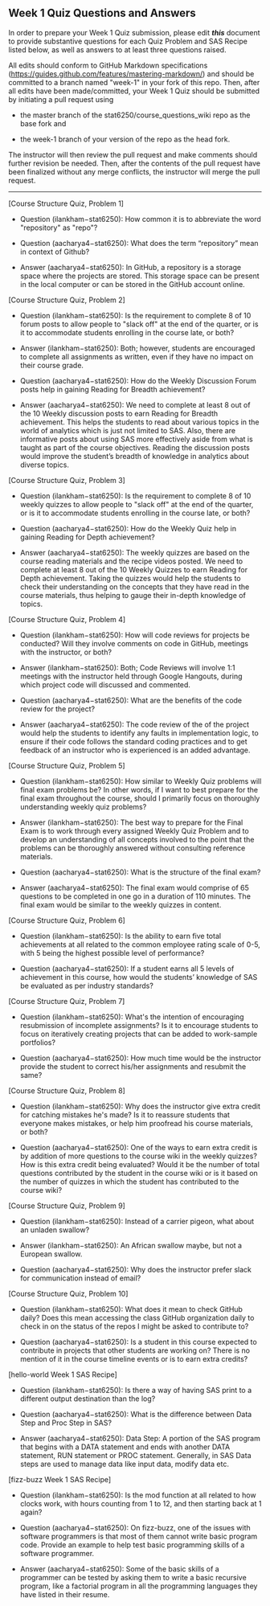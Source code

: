 ## Week 1 Quiz Questions and Answers

In order to prepare your Week 1 Quiz submission, please edit ***this*** document to provide substantive questions for each Quiz Problem and SAS Recipe listed below, as well as answers to at least three questions raised.

All edits should conform to GitHub Markdown specifications (https://guides.github.com/features/mastering-markdown/) and should be committed to a branch named "week-1" in your fork of this repo. Then, after all edits have been made/committed, your Week 1 Quiz should be submitted by initiating a pull request using

- the master branch of the stat6250/course_questions_wiki repo as the base fork and

- the week-1 branch of your version of the repo as the head fork.

The instructor will then review the pull request and make comments should further revision be needed. Then, after the contents of the pull request have been finalized without any merge conflicts, the instructor will merge the pull request.



********************************************************************************



[Course Structure Quiz, Problem 1]
- Question (ilankham−stat6250): How common it is to abbreviate the word "repository" as "repo"?


- Question (aacharya4−stat6250): What does the term “repository” mean in context of Github?
- Answer (aacharya4−stat6250): In GitHub, a repository is a storage space where the projects are stored. This storage space can be present in the local computer or can be stored in the GitHub account online.


[Course Structure Quiz, Problem 2]
- Question (ilankham−stat6250): Is the requirement to complete 8 of 10 forum posts to allow people to "slack off" at the end of the quarter, or is it to accommodate students enrolling in the course late, or both?
- Answer (ilankham−stat6250): Both; however, students are encouraged to complete all assignments as written, even if they have no impact on their course grade.

- Question (aacharya4−stat6250): How do the Weekly Discussion Forum posts help in gaining Reading for Breadth achievement?
- Answer (aacharya4−stat6250): We need to complete at least 8 out of the 10 Weekly discussion posts to earn Reading for Breadth achievement. This helps the students to read about various topics in the world of analytics which is just not limited to SAS. Also, there are informative posts about using SAS more effectively aside from what is taught as part of the course objectives. Reading the discussion posts would improve the student’s breadth of knowledge in analytics about diverse topics.



[Course Structure Quiz, Problem 3]
- Question (ilankham−stat6250): Is the requirement to complete 8 of 10 weekly quizzes to allow people to "slack off" at the end of the quarter, or is it to accommodate students enrolling in the course late, or both?

- Question (aacharya4−stat6250): How do the Weekly Quiz help in gaining Reading for Depth achievement?
- Answer (aacharya4−stat6250): The weekly quizzes are based on the course reading materials and the recipe videos posted. We need to complete at least 8 out of the 10 Weekly Quizzes to earn Reading for Depth achievement. Taking the quizzes would help the students to check their understanding on the concepts that they have read in the course materials, thus helping to gauge their in-depth knowledge of topics.



[Course Structure Quiz, Problem 4]
- Question (ilankham−stat6250): How will code reviews for projects be conducted? Will they involve comments on code in GitHub, meetings with the instructor, or both?
- Answer (ilankham−stat6250): Both; Code Reviews will involve 1:1 meetings with the instructor held through Google Hangouts, during which project code will discussed and commented.

- Question (aacharya4−stat6250): What are the benefits of the code review for the project?
- Answer (aacharya4−stat6250): The code review of the of the project would help the students to identify any faults in implementation logic, to ensure if their code follows the standard coding practices and to get feedback of an instructor who is experienced is an added advantage.



[Course Structure Quiz, Problem 5]
- Question (ilankham−stat6250): How similar to Weekly Quiz problems will final exam problems be? In other words, if I want to best prepare for the final exam throughout the course, should I primarily focus on thoroughly understanding weekly quiz problems?
- Answer (ilankham−stat6250): The best way to prepare for the Final Exam is to work through every assigned Weekly Quiz Problem and to develop an understanding of all concepts involved to the point that the problems can be thoroughly answered without consulting reference materials.

- Question (aacharya4−stat6250): What is the structure of the final exam?
- Answer (aacharya4−stat6250): The final exam would comprise of 65 questions to be completed in one go in a duration of 110 minutes. The final exam would be similar to the weekly quizzes in content.



[Course Structure Quiz, Problem 6]
- Question (ilankham−stat6250): Is the ability to earn five total achievements at all related to the common employee rating scale of 0-5, with 5 being the highest possible level of performance?

- Question (aacharya4−stat6250): If a student earns all 5 levels of achievement in this course, how would the students’ knowledge of SAS be evaluated as per industry standards?



[Course Structure Quiz, Problem 7]
- Question (ilankham−stat6250): What's the intention of encouraging resubmission of incomplete assignments? Is it to encourage students to focus on iteratively creating projects that can be added to work-sample portfolios?

- Question (aacharya4−stat6250): How much time would be the instructor provide the student to correct his/her assignments and resubmit the same?



[Course Structure Quiz, Problem 8]
- Question (ilankham−stat6250): Why does the instructor give extra credit for catching mistakes he's made? Is it to reassure students that everyone makes mistakes, or help him proofread his course materials, or both?

- Question (aacharya4−stat6250): One of the ways to earn extra credit is by addition of more questions to the course wiki in the weekly quizzes? How is this extra credit being evaluated? Would it be the number of total questions contributed by the student in the course wiki or is it based on the number of quizzes in which the student has contributed to the course wiki?



[Course Structure Quiz, Problem 9]
- Question (ilankham−stat6250): Instead of a carrier pigeon, what about an unladen swallow?
- Answer (ilankham−stat6250): An African swallow maybe, but not a European swallow.

- Question (aacharya4−stat6250): Why does the instructor prefer slack for communication instead of email?



[Course Structure Quiz, Problem 10]
- Question (ilankham−stat6250): What does it mean to check GitHub daily? Does this mean accessing the class GitHub organization daily to check in on the status of the repos I might be asked to contribute to?

- Question (aacharya4−stat6250): Is a student in this course expected to contribute in projects that other students are working on? There is no mention of it in the course timeline events or is to earn extra credits?



[hello-world Week 1 SAS Recipe]
- Question (ilankham−stat6250): Is there a way of having SAS print to a different output destination than the log?

- Question (aacharya4−stat6250): What is the difference between Data Step and Proc Step in SAS?
- Answer (aacharya4−stat6250): 
Data Step: A portion of the SAS program that begins with a DATA statement and ends with another DATA statement, RUN statement or PROC statement. Generally, in SAS Data steps are used to manage data like input data, modify data etc.
 




[fizz-buzz Week 1 SAS Recipe]
- Question (ilankham−stat6250): Is the mod function at all related to how clocks work, with hours counting from 1 to 12, and then starting back at 1 again?

- Question (aacharya4−stat6250): On fizz-buzz, one of the issues with software programmers is that most of them cannot write basic program code. Provide an example to help test basic programming skills of a software programmer.
- Answer (aacharya4−stat6250): Some of the basic skills of a programmer can be tested by asking them to write a basic recursive program, like a factorial program in all the programming languages they have listed in their resume. 







